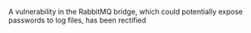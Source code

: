 A vulnerability in the RabbitMQ bridge, which could potentially expose passwords to log files, has been rectified
